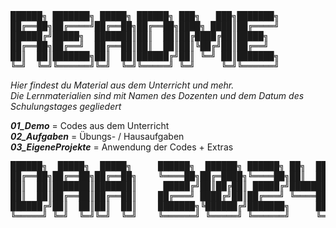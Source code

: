 <pre>
██████╗ ███████╗ █████╗ ██████╗ ███╗   ███╗███████╗
██╔══██╗██╔════╝██╔══██╗██╔══██╗████╗ ████║██╔════╝
██████╔╝█████╗  ███████║██║  ██║██╔████╔██║█████╗  
██╔══██╗██╔══╝  ██╔══██║██║  ██║██║╚██╔╝██║██╔══╝  
██║  ██║███████╗██║  ██║██████╔╝██║ ╚═╝ ██║███████╗
╚═╝  ╚═╝╚══════╝╚═╝  ╚═╝╚═════╝ ╚═╝     ╚═╝╚══════╝
</pre>

*Hier findest du Material aus dem Unterricht und mehr.*<br>
*Die Lernmaterialien sind mit Namen des Dozenten und dem Datum des Schulungstages gegliedert*

***01_Demo*** = Codes aus dem Unterricht<br>
***02_Aufgaben*** = Übungs- / Hausaufgaben<br>
***03_EigeneProjekte*** = Anwendung der Codes + Extras<br>

<pre>
██████╗  █████╗  █████╗     ██████╗  ██████╗ ██████╗ ██╗  ██╗
██╔══██╗██╔══██╗██╔══██╗    ╚════██╗██╔═████╗╚════██╗██║  ██║
██║  ██║███████║███████║     █████╔╝██║██╔██║ █████╔╝███████║
██║  ██║██╔══██║██╔══██║    ██╔═══╝ ████╔╝██║██╔═══╝ ╚════██║
██████╔╝██║  ██║██║  ██║    ███████╗╚██████╔╝███████╗     ██║
╚═════╝ ╚═╝  ╚═╝╚═╝  ╚═╝    ╚══════╝ ╚═════╝ ╚══════╝     ╚═╝
</pre>
